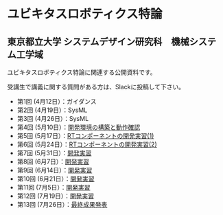 # ユビキタスロボティクス特論
## 東京都立大学 システムデザイン研究科　機械システム工学域

ユビキタスロボティクス特論に関連する公開資料です。

受講生で講義に関する質問がある方は、Slackに投稿して下さい。

- 第1回 (4月12日）：ガイダンス
- 第2回 (4月19日）：SysML
- 第3回 (4月26日）：SysML
- 第4回 (5月10日）：[開発環境の構築と動作確認](230510)
- 第5回 (5月17日）：[RTコンポーネントの開発実習(1)](230517)
- 第6回 (5月24日）：[RTコンポーネントの開発実習(2)](230524)
- 第7回 (5月31日）：[開発実習](230531)
- 第8回 (6月7日）：[開発実習](230607)
- 第9回 (6月14日）：[開発実習](230614)
- 第10回 (6月21日）：[開発実習](230621)
- 第11回 (7月5日）：[開発実習](230705)
- 第12回 (7月19日）：[開発実習](2307019)
- 第13回 (7月26日）：[最終成果発表](230726)

